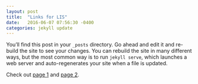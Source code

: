```yaml
---
layout: post
title:  "Links for LIS"
date:   2016-06-07 07:56:30 -0400
categories: jekyll update
---
```

You’ll find this post in your `_posts` directory. Go ahead and edit it and re-build the site to see your changes. You can rebuild the site in many different ways, but the most common way is to run `jekyll serve`, which launches a web server and auto-regenerates your site when a file is updated.

Check out [page 1][page1] and [page 2][page2].

[page1]: http://www.webdesign.sit.edu.au/LIS244/
[page2]: http://www.webdesign.sit.edu.au/LIS245/
